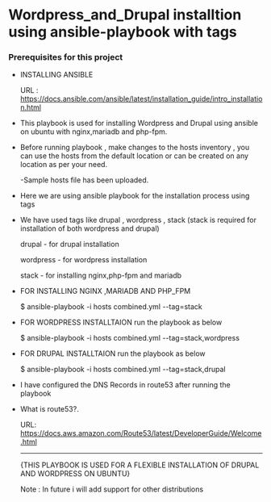 # Wordpress_and_Drupal installtion using ansible-playbook with tags

### Prerequisites for this project

* INSTALLING ANSIBLE
  
  URL : https://docs.ansible.com/ansible/latest/installation_guide/intro_installation.html

* This playbook is used for installing Wordpress and Drupal using ansible on ubuntu with nginx,mariadb and php-fpm.

* Before running playbook , make changes to the hosts inventory , you can use the hosts from the default location or can be created on any location as per your need.

  -Sample hosts file has been uploaded.
 

* Here we are using ansible playbook for the installation process using tags

 - We have used tags like drupal , wordpress , stack (stack is required for installation of both wordpress and drupal)
   
   drupal - for drupal installation
   
   wordpress - for wordpress installation
   
   stack - for installing nginx,php-fpm and mariadb
   

* FOR INSTALLING NGINX ,MARIADB AND PHP_FPM 

  $ ansible-playbook -i hosts combined.yml --tag=stack
   
* FOR WORDPRESS INSTALLTAION run the playbook as below
  
   $ ansible-playbook -i hosts combined.yml --tag=stack,wordpress
   
* FOR DRUPAL INSTALLTAION run the playbook as below

  $ ansible-playbook -i hosts combined.yml --tag=stack,drupal
  
* I have configured the DNS Records in route53 after running the playbook

* What is route53?.

     URL: https://docs.aws.amazon.com/Route53/latest/DeveloperGuide/Welcome.html

   
  ----------------------------------------------------------------------------
  {THIS PLAYBOOK IS USED FOR A FLEXIBLE INSTALLATION OF DRUPAL AND WORDPRESS ON UBUNTU}

  
  
  
  Note : In future i will add support for other distributions
          
